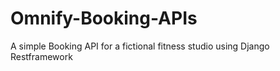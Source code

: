 # Omnify-Booking-APIs
A simple Booking API for a fictional fitness studio using Django Restframework
